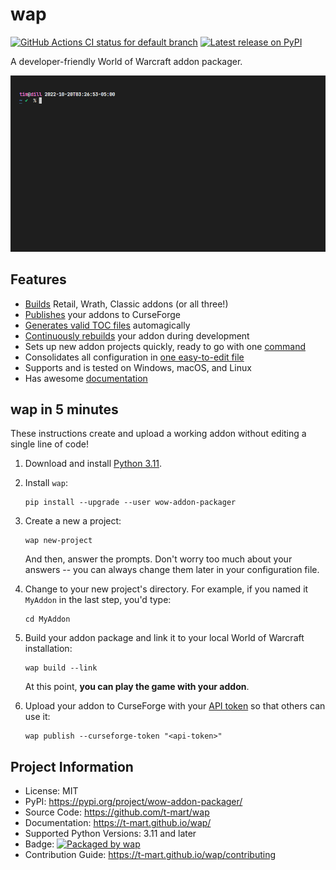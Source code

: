 # wap

[![GitHub Actions CI status for default branch](https://github.com/t-mart/wap/actions/workflows/ci.yml/badge.svg)](https://github.com/t-mart/wap/actions/workflows/ci.yml)
[![Latest release on PyPI](https://img.shields.io/pypi/v/wow-addon-packager)](https://pypi.org/project/wow-addon-packager/)

A developer-friendly World of Warcraft addon packager.

![demonstration of wap usage](https://raw.githubusercontent.com/t-mart/wap/master/docs/assets/demo.gif)

## Features

- [Builds](https://t-mart.github.io/wap/commands/build/) Retail, Wrath, Classic addons (or all
  three!)
- [Publishes](https://t-mart.github.io/wap/commands/publish/) your addons to CurseForge
- [Generates valid TOC files](https://t-mart.github.io/wap/toc-gen/) automagically
- [Continuously rebuilds](https://t-mart.github.io/wap/commands/build/#-watch) your addon during
  development
- Sets up new addon projects quickly, ready to go with one
  [command](https://t-mart.github.io/wap/commands/new-project/)
- Consolidates all configuration in
  [one easy-to-edit file](https://t-mart.github.io/wap/configuration)
- Supports and is tested on Windows, macOS, and Linux
- Has awesome [documentation](https://t-mart.github.io/wap/)

## wap in 5 minutes

These instructions create and upload a working addon without editing a single line of code!

1. Download and install [Python 3.11](https://www.python.org/downloads/).

2. Install `wap`:

    ```console
    pip install --upgrade --user wow-addon-packager
    ```

3. Create a new a project:

    ```console
    wap new-project
    ```

    And then, answer the prompts. Don't worry too much about your answers -- you can always change
    them later in your configuration file.

4. Change to your new project's directory. For example, if you named it `MyAddon` in the last step,
   you'd type:

    ```console
    cd MyAddon
    ```

5. Build your addon package and link it to your local World of Warcraft installation:

    ```console
    wap build --link
    ```

    At this point, **you can play the game with your addon**.

6. Upload your addon to CurseForge with your
   [API token](https://authors.curseforge.com/account/api-tokens) so that others can use it:

    ```console
    wap publish --curseforge-token "<api-token>"
    ```

## Project Information

- License: MIT
- PyPI: <https://pypi.org/project/wow-addon-packager/>
- Source Code: <https://github.com/t-mart/wap>
- Documentation: <https://t-mart.github.io/wap/>
- Supported Python Versions: 3.11 and later
- Badge: [![Packaged by wap](https://img.shields.io/badge/packaged%20by-wap-d33682)](https://github.com/t-mart/wap)
- Contribution Guide: <https://t-mart.github.io/wap/contributing>
